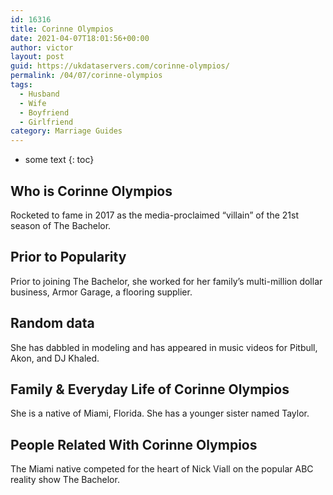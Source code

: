 ```yaml
---
id: 16316
title: Corinne Olympios
date: 2021-04-07T18:01:56+00:00
author: victor
layout: post
guid: https://ukdataservers.com/corinne-olympios/
permalink: /04/07/corinne-olympios
tags:
  - Husband
  - Wife
  - Boyfriend
  - Girlfriend
category: Marriage Guides
---
```


* some text
{: toc}


## Who is Corinne Olympios



Rocketed to fame in 2017 as the media-proclaimed &#8220;villain&#8221; of the 21st season of The Bachelor.

                
                
                
## Prior to Popularity



Prior to joining The Bachelor, she worked for her family&#8217;s multi-million dollar business, Armor Garage, a flooring supplier.

                
                
                
## Random data



She has dabbled in modeling and has appeared in music videos for Pitbull, Akon, and DJ Khaled.

                
                
                
## Family & Everyday Life of Corinne Olympios



She is a native of Miami, Florida. She has a younger sister named Taylor.

                
                
                
## People Related With Corinne Olympios



The Miami native competed for the heart of Nick Viall on the popular ABC reality show The Bachelor.

                
              
            
          
          
          